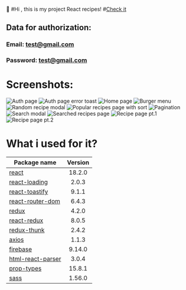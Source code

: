 👋 #Hi , this is my project React recipes!
#[Check it](https://react-recipes-app-one.vercel.app/)   

## Data for authorization:
### Email: test@gmail.com
### Password: test@gmail.com

# Screenshots:
![](https://i.ibb.co/ZfDSWVF/authPage.png "Auth page")
![](https://i.ibb.co/ZfDSWVF/authPage.png "Auth page error toast")
![](https://i.ibb.co/L5Hmr5b/homePage.png "Home page")
![](https://i.ibb.co/SNZhwNn/burger-Menu.png "Burger menu")
![](https://i.ibb.co/N7Z8fDf/random-Recipe-button.png "Random recipe modal")
![](https://i.ibb.co/dfCs9P8/popular-Page.png "Popular recipes page with sort")
![](https://i.ibb.co/Gs4QxZ1/pagination-Popular-page.png "Pagination")
![](https://i.ibb.co/zRYjWVW/Home-Search.png "Search modal")
![](https://i.ibb.co/mFVF235/searched-Recipes-page.png "Searched recipes page")
![](https://i.ibb.co/T1jB0pB/recipe-Page1.png "Recipe page pt.1")
![](https://i.ibb.co/xYZV1js/recipe-Page2.png "Recipe page pt.2")

# What i used for it?

| Package name                                                        | Version  |
| --------------------------------------------------------------------|:--------:|
|[react](https://www.npmjs.com/package/react)                         | 18.2.0   |
|[react-loading](https://www.npmjs.com/package/react-loading)         | 2.0.3    |
|[react-toastify](https://www.npmjs.com/package/react-toastify)       | 9.1.1    |
|[react-router-dom](https://www.npmjs.com/package/react-router-dom)   | 6.4.3    |
|[redux](https://www.npmjs.com/package/redux)                         | 4.2.0    |  
|[react-redux](https://www.npmjs.com/package/react-redux)             | 8.0.5    | 
|[redux-thunk](https://www.npmjs.com/package/redux-thunk)             | 2.4.2    | 
|[axios](https://www.npmjs.com/package/axios)                         | 1.1.3    | 
|[firebase](https://www.npmjs.com/package/firebase)                   | 9.14.0   | 
|[html-react-parser](https://www.npmjs.com/package/html-react-parser) | 3.0.4    |
|[prop-types](https://www.npmjs.com/package/prop-types)               | 15.8.1   |
|[sass](https://www.npmjs.com/package/sass)                           | 1.56.0   |

